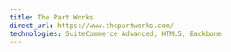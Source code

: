 ```yaml
---
title: The Part Works
direct_url: https://www.thepartworks.com/
technologies: SuiteCommerce Advanced, HTML5, Backbone
---
```

